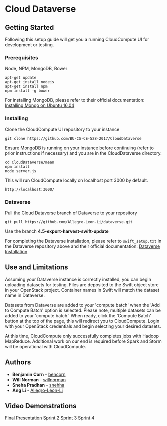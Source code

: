# Cloud Dataverse

## Getting Started
Following this setup guide will get you a running CloudCompute UI for development or testing.

### Prerequisites
Node, NPM, MongoDB, Bower
```
apt-get update
apt-get install nodejs
apt-get install npm
npm install -g bower
```
For installing MongoDB, please refer to their official documentation:
[Installing Mongo on Ubuntu 16.04](https://docs.mongodb.com/v3.0/tutorial/install-mongodb-on-ubuntu/)

### Installing
Clone the CloudCompute UI repository to your instance

```
git clone https://github.com/BU-CS-CE-528-2017/CloudDataverse
```
Ensure MongoDB is running on your instance before continuing (refer to prior instructions if necessary) and you are in the CloudDataverse directory.

```
cd CloudDataverse/mean
npm install
node server.js
```
This will run CloudCompute locally on localhost port 3000 by default.

```
http://localhost:3000/
```
### Dataverse
Pull the Cloud Dataverse branch of Dataverse to your repository

```
git pull https://github.com/Allegro-Leon-Li/dataverse.git
```
Use the branch **4.5-export-harvest-swift-update**

For completing the Dataverse installation, please refer to `swift_setup.txt` in the Dataverse repository above and their official documentation:
[Dataverse Installation](http://guides.dataverse.org/en/latest/installation/)

## Use and Limitations

Assuming your Dataverse instance is correctly installed, you can begin uploading datasets for testing. Files are deposited to the Swift object store in your OpenStack project. Container names in Swift will match the dataset name in Dataverse.

Datasets from Dataverse are added to your 'compute batch' when the 'Add to Compute Batch' option is selected. Please note, multiple datasets can be added to your 'compute batch.' When ready, click the 'Compute Batch' button at the top of the page, this will redirect you to CloudCompute. Login with your OpenStack credentials and begin selecting your desired datasets.

At this time, CloudCompute only successfully completes jobs with Hadoop MapReduce. Additional work on our end is required before Spark and Storm will be operational with CloudCompute.

## Authors

* **Benjamin Corn** - [bencorn](https://github.com/bencorn)
* **Will Norman** - [willnorman](https://github.com/willnorman)
* **Sneha Pradhan** - [snehha](https://github.com/snehha)
* **Ang Li** - [Allegro-Leon-Li](https://github.com/Allegro-Leon-Li)

## Video Demonstrations
[Final Presentation](https://youtu.be/Bu5rXRN_VQQ)
[Sprint 2](https://www.youtube.com/watch?v=lFgZbCzxjtM)
[Sprint 3](https://www.youtube.com/watch?v=vQn6MnMw2PE)
[Sprint 4](https://www.youtube.com/watch?v=aS_98WePMUE)


